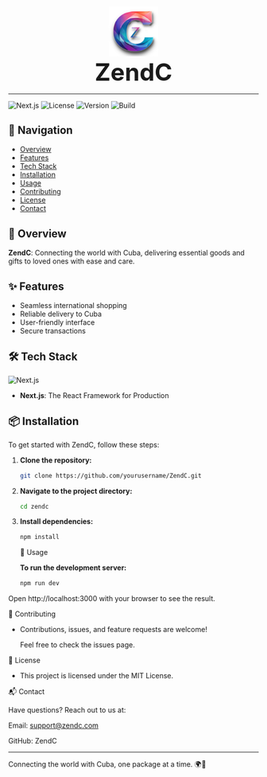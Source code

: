 <div style="width: 100%; display: flex; flex-direction: column; align-items: center; gap: .1rem">
  <img src="./public/logo.png" width="100" />
  <span style="font-weight: bold; font-size: 3rem">ZendC</span>
</div>

---
![Next.js](https://img.shields.io/badge/Next.js-black?style=for-the-badge&logo=next.js&logoColor=white)
![License](https://img.shields.io/badge/License-MIT-blue?style=for-the-badge)
![Version](https://img.shields.io/badge/Version-1.0.0-green?style=for-the-badge)
![Build](https://img.shields.io/badge/Build-Passing-brightgreen?style=for-the-badge)

## 🚀 Navigation

- [Overview](#overview)
- [Features](#features)
- [Tech Stack](#tech-stack)
- [Installation](#installation)
- [Usage](#usage)
- [Contributing](#contributing)
- [License](#license)
- [Contact](#contact)

## 🌟 Overview

**ZendC**: Connecting the world with Cuba, delivering essential goods and gifts to loved ones with ease and care.

## ✨ Features

- Seamless international shopping
- Reliable delivery to Cuba
- User-friendly interface
- Secure transactions

## 🛠️ Tech Stack

![Next.js](https://img.shields.io/badge/Next.js-black?style=for-the-badge&logo=next.js&logoColor=white)

- **Next.js**: The React Framework for Production

## 📦 Installation

To get started with ZendC, follow these steps:

1. **Clone the repository:**
   ```bash
   git clone https://github.com/yourusername/ZendC.git
   ```
2. **Navigate to the project directory:**
   ```bash
   cd zendc
   ```
3. **Install dependencies:**
   ```bash
   npm install
   ```

   🚀 Usage

   **To run the development server:**
   ```bash
   npm run dev
   ```

Open http://localhost:3000 with your browser to see the result.

🤝 Contributing

- Contributions, issues, and feature requests are welcome!

  Feel free to check the issues page.

📄 License

- This project is licensed under the MIT License.

📬 Contact

Have questions? Reach out to us at:

Email: support@zendc.com

GitHub: ZendC

---

Connecting the world with Cuba, one package at a time. 🌍💝

